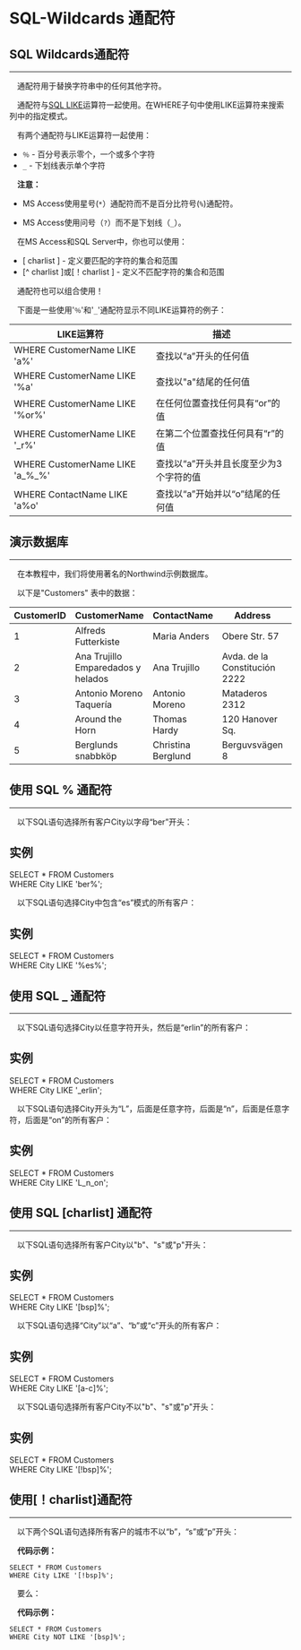 # SQL-Wildcards 通配符



## SQL Wildcards通配符

------

　通配符用于替换字符串中的任何其他字符。            
        

　通配符与[SQL LIKE](https://www.w3cschool.cn/sql/djarwfop.html)运算符一起使用。在WHERE子句中使用LIKE运算符来搜索列中的指定模式。 

　有两个通配符与LIKE运算符一起使用：

- `％` - 百分号表示零个，一个或多个字符
- `_` - 下划线表示单个字符

　**注意：** 



- MS Access使用星号(`*`）通配符而不是百分比符号(`%`)通配符。                 
                
- MS Access使用问号（`?`）而不是下划线（`_`）。                
                



　在MS Access和SQL Server中，你也可以使用：

- [ charlist ] - 定义要匹配的字符的集合和范围
- [^ charlist ]或[！charlist ] - 定义不匹配字符的集合和范围

　通配符也可以组合使用！

　下面是一些使用'`％`'和'`_`'通配符显示不同LIKE运算符的例子：

| LIKE运算符                      | 描述                                   |
| ------------------------------- | -------------------------------------- |
| WHERE CustomerName LIKE 'a%'    | 查找以“a”开头的任何值                  |
| WHERE CustomerName LIKE '%a'    | 查找以"a"结尾的任何值                  |
| WHERE CustomerName LIKE '%or%'  | 在任何位置查找任何具有“or”的值         |
| WHERE CustomerName LIKE '_r%'   | 在第二个位置查找任何具有“r”的值        |
| WHERE CustomerName LIKE 'a_%_%' | 查找以“a”开头并且长度至少为3个字符的值 |
| WHERE ContactName LIKE 'a%o'    | 查找以“a”开始并以“o”结尾的任何值       |



## 演示数据库

------

　在本教程中，我们将使用著名的Northwind示例数据库。

　以下是"Customers" 表中的数据：

| CustomerID | CustomerName                       | ContactName        | Address                       | City        | PostalCode | Country |
| ---------- | ---------------------------------- | ------------------ | ----------------------------- | ----------- | ---------- | ------- |
| 1          | Alfreds Futterkiste                | Maria Anders       | Obere Str. 57                 | Berlin      | 12209      | Germany |
| 2          | Ana Trujillo Emparedados y helados | Ana Trujillo       | Avda. de la Constitución 2222 | México D.F. | 05021      | Mexico  |
| 3          | Antonio Moreno Taquería            | Antonio Moreno     | Mataderos 2312                | México D.F. | 05023      | Mexico  |
| 4          | Around the Horn                    | Thomas Hardy       | 120 Hanover Sq.               | London      | WA1 1DP    | UK      |
| 5          | Berglunds snabbköp                 | Christina Berglund | Berguvsvägen 8                | Luleå       | S-958 22   | Sweden  |



## 使用 SQL % 通配符

------

　以下SQL语句选择所有客户City以字母“ber”开头：

## 实例

SELECT * FROM Customers                
WHERE City LIKE 'ber%';

　以下SQL语句选择City中包含“es”模式的所有客户：

## 实例

SELECT * FROM Customers                
WHERE City LIKE '%es%';



## 使用 SQL _ 通配符

------

　以下SQL语句选择City以任意字符开头，然后是“erlin”的所有客户：

## 实例

SELECT * FROM Customers                
WHERE City LIKE '_erlin';

　以下SQL语句选择City开头为“L”，后面是任意字符，后面是“n”，后面是任意字符，后面是“on”的所有客户：

## 实例

SELECT * FROM Customers                
WHERE City LIKE 'L_n_on';



## 使用 SQL [charlist] 通配符

------

　以下SQL语句选择所有客户City以"b"、"s"或"p"开头：

## 实例

SELECT * FROM Customers                
WHERE City LIKE '[bsp]%';

　以下SQL语句选择“City”以“a”、“b”或“c”开头的所有客户：

## 实例

SELECT * FROM Customers                
WHERE City LIKE '[a-c]%';

　以下SQL语句选择所有客户City不以"b"、"s"或"p"开头：

## 实例

SELECT * FROM Customers                
WHERE City LIKE '[!bsp]%';



## 使用[！charlist]通配符

------

　以下两个SQL语句选择所有客户的城市不以“b”，“s”或“p”开头：

　**代码示例：**

```
SELECT * FROM Customers
WHERE City LIKE '[!bsp]%';
```

　要么：

　**代码示例：**

```
SELECT * FROM Customers
WHERE City NOT LIKE '[bsp]%';
```

​    
